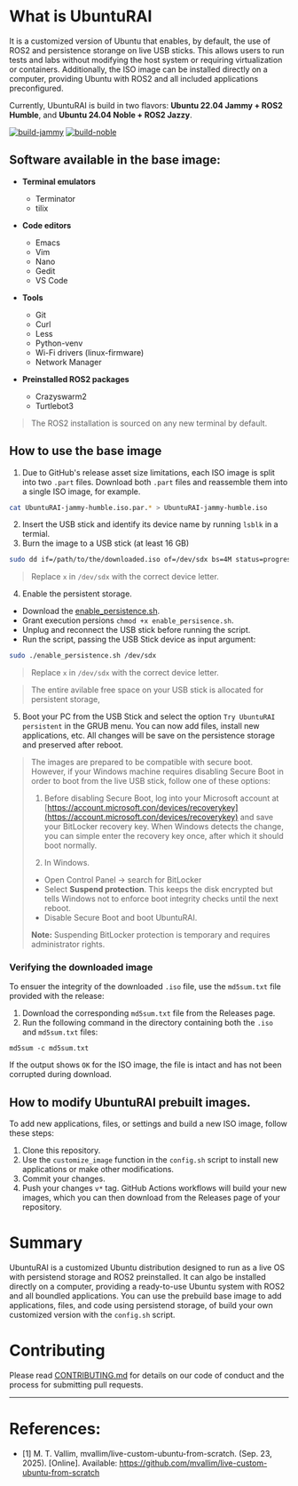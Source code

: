 # What is UbuntuRAI
It is a customized version of Ubuntu that enables, by default, the use of ROS2 and persistence storange on live USB sticks. This allows users to run tests and labs without modifying the host system or requiring virtualization or containers. Additionally, the ISO image can be installed directly on a computer, providing Ubuntu with ROS2 and all included applications preconfigured.

Currently, UbuntuRAI is build in two flavors: **Ubuntu 22.04 Jammy + ROS2 Humble**, and **Ubuntu 24.04 Noble + ROS2 Jazzy**.

[![build-jammy](https://github.com/piratax007/UbuntuRAI/actions/workflows/build-jammy.yml/badge.svg)](https://github.com/piratax007/UbuntuRAI/actions/workflows/build-jammy.yml)
[![build-noble](https://github.com/piratax007/UbuntuRAI/actions/workflows/build-noble.yml/badge.svg)](https://github.com/piratax007/UbuntuRAI/actions/workflows/build-noble.yml)

## Software available in the base image:
- **Terminal emulators** 
    - Terminator
    - tilix
- **Code editors**
    - Emacs
    - Vim
    - Nano
    - Gedit
    - VS Code

- **Tools** 
    - Git
    - Curl
    - Less
    - Python-venv
    - Wi-Fi drivers (linux-firmware)
    - Network Manager

- **Preinstalled ROS2 packages**
    - Crazyswarm2
    - Turtlebot3

> The ROS2 installation is sourced on any new terminal by default.

## How to use the base image
1. Due to GitHub's release asset size limitations, each ISO image is split into two `.part` files. Download both `.part` files and reassemble them into a single ISO image, for example.
```bash
cat UbuntuRAI-jammy-humble.iso.par.* > UbuntuRAI-jammy-humble.iso
```
2. Insert the USB stick and identify its device name by running `lsblk` in a termial.
3. Burn the image to a USB stick (at least 16 GB)

```bash
sudo dd if=/path/to/the/downloaded.iso of=/dev/sdx bs=4M status=progress oflag=sync
```
> Replace `x` in `/dev/sdx` with the correct device letter.

4. Enable the persistent storage.
- Download the [enable_persistence.sh](https://github.com/piratax007/UbuntuRAI/blob/master/scripts/enable_persistence.sh).
- Grant execution persions `chmod +x enable_persisence.sh`.
- Unplug and reconnect the USB stick before running the script.
- Run the script, passing the USB Stick device as input argument:

```bash
sudo ./enable_persistence.sh /dev/sdx
```
> Replace `x` in `/dev/sdx` with the correct device letter.

> The entire avilable free space on your USB stick is allocated for persistent storage,

5. Boot your PC from the USB Stick and select the option `Try UbuntuRAI persistent` in the GRUB menu. You can now add files, install new applications, etc. All changes will be save on the persistence storage and preserved after reboot.
> The images are prepared to be compatible with secure boot. However, if your Windows machine requires disabling Secure Boot in order to boot from the live USB stick, follow one of these options:
> 1. Before disabling Secure Boot, log into your Microsoft account at [https://account.microsoft.con/devices/recoverykey](https://account.microsoft.con/devices/recoverykey) and save your BitLocker recovery key.
> When Windows detects the change, you can simple enter the recovery key once, after which it should boot normally.
>
> 2. In Windows.
> - Open Control Panel -> search for BitLocker
> - Select **Suspend protection**. This keeps the disk encrypted but tells Windows not to enforce boot integrity checks until the next reboot.
> - Disable Secure Boot and boot UbuntuRAI.
>
> **Note:** Suspending BitLocker protection is temporary and requires administrator rights.

### Verifying the downloaded image
To ensuer the integrity of the downloaded `.iso` file, use the `md5sum.txt` file provided with the release:
1. Download the corresponding `md5sum.txt` file from the Releases page.
2. Run the following command in the directory containing both the `.iso` and `md5sum.txt` files:
```
md5sum -c md5sum.txt
```
If the output shows `OK` for the ISO image, the file is intact and has not been corrupted during download.

## How to modify UbuntuRAI prebuilt images.
To add new applications, files, or settings and build a new ISO image, follow these steps:
1. Clone this repository.
2. Use the `customize_image` function in the `config.sh` script to install new applications or make other modifications.
3. Commit your changes.
4. Push your changes `v*` tag. GitHub Actions workflows will build your new images, which you can then download from the Releases page of your repository.

# Summary
UbuntuRAI is a customized Ubuntu distribution designed to run as a live OS with persistend storage and ROS2 preinstalled. It can algo be installed directly on a computer, providing a ready-to-use Ubuntu system with ROS2 and all boundled applications. You can use the prebuild base image to add applications, files, and code using persistend storage, of build your own customized version with the `config.sh` script.

# Contributing
Please read [CONTRIBUTING.md](https://github.com/piratax007/UbuntuRAI/blob/master/CONTRIBUTING.md) for details on our code of conduct and the process for submitting pull requests.

---
# References:
- [1] M. T. Vallim, mvallim/live-custom-ubuntu-from-scratch. (Sep. 23, 2025). [Online]. Available: https://github.com/mvallim/live-custom-ubuntu-from-scratch
